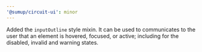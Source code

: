 ```yaml
---
'@sumup/circuit-ui': minor
---
```


Added the `inputOutline` style mixin. It can be used to communicates to the user that an element is hovered, focused, or active; including for the disabled, invalid and warning states.
